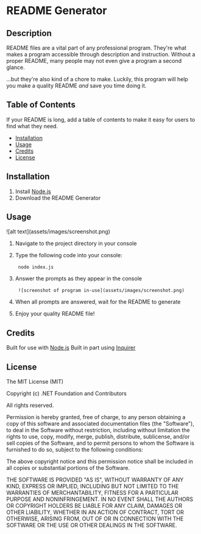 # README Generator

## Description

README files are a vital part of any professional program. They're what makes a program accessible through description and instruction. Without a proper README, many people may not even give a program a second glance. 

...but they're also kind of a chore to make. Luckily, this program will help you make a quality README *and* save you time doing it. 

## Table of Contents

If your README is long, add a table of contents to make it easy for users to find what they need.

- [Installation](#installation)
- [Usage](#usage)
- [Credits](#credits)
- [License](#license)

## Installation

1. Install [Node.js](https://nodejs.org/en/)
2. Download the README Generator

## Usage

<!--> ![alt text](assets/images/screenshot.png) <!-->

1. Navigate to the project directory in your console
2. Type the following code into your console: 

        node index.js
    
3. Answer the prompts as they appear in the console

        ![screenshot of program in-use](assets/images/screenshot.png)

4. When all prompts are answered, wait for the README to generate
5. Enjoy your quality README file!

## Credits

Built for use with [Node.js](https://nodejs.org/en/)
Built in part using [Inquirer](https://www.npmjs.com/package/inquirer/v/8.2.4)

## License

The MIT License (MIT)

Copyright (c) .NET Foundation and Contributors

All rights reserved.

Permission is hereby granted, free of charge, to any person obtaining a copy
of this software and associated documentation files (the "Software"), to deal
in the Software without restriction, including without limitation the rights
to use, copy, modify, merge, publish, distribute, sublicense, and/or sell
copies of the Software, and to permit persons to whom the Software is
furnished to do so, subject to the following conditions:

The above copyright notice and this permission notice shall be included in all
copies or substantial portions of the Software.

THE SOFTWARE IS PROVIDED "AS IS", WITHOUT WARRANTY OF ANY KIND, EXPRESS OR
IMPLIED, INCLUDING BUT NOT LIMITED TO THE WARRANTIES OF MERCHANTABILITY,
FITNESS FOR A PARTICULAR PURPOSE AND NONINFRINGEMENT. IN NO EVENT SHALL THE
AUTHORS OR COPYRIGHT HOLDERS BE LIABLE FOR ANY CLAIM, DAMAGES OR OTHER
LIABILITY, WHETHER IN AN ACTION OF CONTRACT, TORT OR OTHERWISE, ARISING FROM,
OUT OF OR IN CONNECTION WITH THE SOFTWARE OR THE USE OR OTHER DEALINGS IN THE
SOFTWARE.